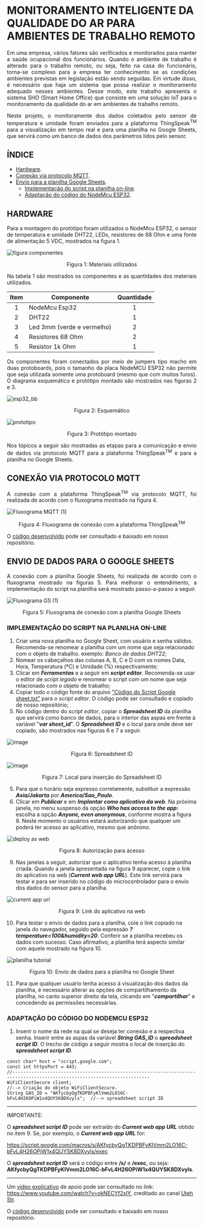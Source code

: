 # MONITORAMENTO INTELIGENTE DA QUALIDADE DO AR PARA AMBIENTES DE TRABALHO REMOTO
<p align="justify">
Em uma empresa, vários fatores são verificados e monitorados para manter a saúde ocupacional dos funcionários. Quando o ambiente de trabalho é alterado para o trabalho remoto, ou seja, feito na casa do funcionário, torna-se complexo para a empresa ter conhecimento se as condições ambientes previstas em legislação estão sendo seguidas.  Em virtude disso, é necessário que haja um sistema que possa realizar o monitoramento adequado nesses ambientes. Desse modo, este trabalho apresenta o sistema SHO (Smart Home Office) que consiste em uma solução IoT para o monitoramento da qualidade do ar em ambientes de trabalho remoto.</p>    

<p align="justify">
Neste projeto, o monitoramente dos dados coletados pelo sensor de temperatura e umidade foram enviados para a plataforma ThingSpeak<sup>TM</sup> para a visualização em tempo real e para uma planilha no Google Sheets, que servirá como um banco de dados dos parâmetros lidos pelo sensor.</p> 


## ÍNDICE
- [Hardware](https://github.com/shoifg/SHO#hardware).
- [Conexão via protocolo MQTT](https://github.com/shoifg/SHO/blob/main/README.md#conex%C3%A3o-via-protocolo-mqtt).
- [Envio para a planilha Google Sheets](https://github.com/shoifg/SHO#envio-de-dados-para-o-google-sheets).
  - [Implementação do script na planilha on-line](https://github.com/shoifg/SHO#implementa%C3%A7%C3%A3o-do-script-na-planilha-on-line).
  - [Adaptação do código do NodeMcu ESP32](https://github.com/shoifg/SHO#adapta%C3%A7%C3%A3o-do-c%C3%B3digo-do-nodemcu-esp32).


## HARDWARE
<p align="justify">
Para a montagem do protótipo foram utilizados o NodeMcu ESP32, o sensor de temperatura e umidade DHT22, LEDs, resistores de 68 Ohm e uma fonte de alimentação 5 VDC, mostrados na figura 1.
</p>

![figura componentes](https://user-images.githubusercontent.com/88517401/128616376-e6f6b14f-4ca7-4f86-a2b5-91b3ea90c40c.PNG)

<p align="center">
 Figura 1: Materiais utilizados
</p>
<p align="justify">Na tabela 1 são mostrados os componentes e as quantidades dos materiais utilizados.<p/>

|Item  |Componente                |  Quantidade|
|:---: |                       ---|       :---:|
|1     |NodeMcu Esp32             |           1|
|2     |DHT22                     |           1|
|3     |Led 3mm (verde e vermelho)|           2|
|4     |Resistores 68 Ohm         |           2|
|5     |Resistor 1k Ohm           |           1|

<p align="justify">
Os componentes foram conectados por meio de jumpers tipo macho em duas protoboards, pois o tamanho da placa NodeMCU ESP32 não permite que seja utilizada somente uma protoboard (mesmo que com muitos furos). O diagrama esquemático e protótipo montado são mostrados nas figuras 2 e 3.
<p/>

![esp32_bb](https://user-images.githubusercontent.com/88517401/128616361-a142b168-5318-4c53-a0eb-b0384aa3abe8.png)

<p align="center">
 Figura 2: Esquemático
</p>

<p>     
<p/>

![prototipo](https://user-images.githubusercontent.com/88517401/128616401-980f2ef7-e0a2-4461-b00a-0912ce7ba574.jpeg)

<p align="center">
 Figura 3: Protótipo montado
</p>

<p align="justify">
Nos tópicos a seguir são mostradas as etapas para a comunicação e envio de dados via protocolo MQTT para a plataforma ThingSpeak<sup>TM</sup> e para a planilha no Google Sheets.
</p>

## CONEXÃO VIA PROTOCOLO MQTT
<p align="justify"> A conexão com a plataforma ThingSpeak<sup>TM</sup> via protocolo MQTT, foi realizada de acordo com o fluxograma mostrado na figura 4.</p>

![Fluxograma MQTT (1)](https://user-images.githubusercontent.com/88517401/128641297-568a4e6f-4ae4-4ead-9153-9196aa8345c4.png)

<p align="center">
 Figura 4: Fluxograma de conexão com a plataforma ThingSpeak<sup>TM</sup>
</p>

 O [código desenvolvido](https://github.com/shoifg/SHO/blob/main/sho_mqtt/sho_mqtt.ino) pode ser consultado e baixado em nosso repositório.


## ENVIO DE DADOS PARA O GOOGLE SHEETS
<p align="justify"> A conexão com a planilha Google Sheets, foi realizada de acordo com o fluxograma mostrado na figuras 5. Para melhorar o entendimento, a implementação do script na planilha será mostrado passo-a-passo a seguir.</p>

![Fluxograma GS (1)](https://user-images.githubusercontent.com/88517401/128641336-a7b0d9b9-3f0d-4f6d-83ee-870ad4c31ab4.png)

<p align="center">
 Figura 5: Fluxograma de conexão com a planilha Google Sheets
</p>


### IMPLEMENTAÇÃO DO SCRIPT NA PLANILHA ON-LINE

1. Criar uma nova planilha no Google Sheet, com usuário e senha válidos. Recomenda-se renomear a planilha com um nome que seja relacionado com o objeto de trabalho. exemplo: *Banco de dados DHT22*;
1. Nomear os cabeçalhos das colunas A, B, C e D com os nomes Data, Hora, Temperatura (ºC) e Umidade (%) respectivamente;
2. Clicar em **_Ferramentas_** e a seguir em **_script editor_**. Recomenda-se usar o editor de *script legado* e renomear o script com um nome que seja relacionado com o objeto de trabalho;
3. Copiar todo o código fonte do arquivo ["Código do Script Google sheet.txt"](https://github.com/shoifg/SHO/blob/main/Script/C%C3%B3digo%20do%20Script%20Google%20sheet.txt) para o *script editor*. O código pode ser consultado e copiado de nosso repositório;
4. No código dentro do *script editor*, copiar o **_Spreadsheet ID_** da planilha que servirá como banco de dados, para o interior das aspas em frente à variável "**_var sheet_id_**". O **_Spreadsheet ID_** e o local para onde deve ser copiado, são mostrados nas figuras 6 e 7 a seguir.

![image](https://user-images.githubusercontent.com/88517401/128641691-e3fbb3ae-f0d3-4de4-8c5c-4a16c077de32.png)

<p align="center">
 Figura 6: Spreadsheet ID
</p>

![image](https://user-images.githubusercontent.com/88517401/128641619-2e89fc8a-6c74-44ac-a313-284f827f7ceb.png)


<p align="center">
Figura 7: Local para inserção do Spreadsheet ID
</p>

5. Para que o horário seja expresso corretamente, substituir a expressão **_Asia/Jakarta_** por **_America/Sao_Paulo_**.
6. Clicar em **_Publicar_** e em **_Implantar como aplicativo da web_**. Na próxima janela, no menu suspenso da opção **_Who has access to the app:_** escolha a opção **_Anyone, even anonymous_**, conforme mostra a figura 8. Neste momento o usuários estará autorizando que qualquer um poderá ter acesso ao aplicativo, mesmo que anônimo.

![deploy as web](https://user-images.githubusercontent.com/88517401/128615963-eb27574f-d987-4dc1-8bb9-84b637267fa2.PNG)

<p align="center">
Figura 8: Autorização para acesso
</p>

9. Nas janelas a seguir, autorizar que o aplicativo tenha acesso à planilha criada. Quando a janela apresentada na figura 9 aparecer, copie o link do aplicativo na web (**_Current web app URL_**). Este link servirá para testar e para ser inserido no código do microcontrolador para o envio dos dados do sensor para a planilha.

![current app url](https://user-images.githubusercontent.com/88517401/128616033-9df22921-b6fe-43d5-9e2c-103f64bff629.PNG)

 
<p align="center">
Figura 9: Link do aplicativo na web
</p>

10. Para testar o envio de dados para a planilha, cole o link copiado na janela do navegador, seguido pela expressão **_?temperature=100&humidity=20_**. Conferir se a planilha recebeu os dados com sucesso. Caso afirmativo, a planilha terá aspecto similar com aquele mostrado na figura 10.
 
 ![planilha tutorial](https://user-images.githubusercontent.com/88517401/128615994-8856f331-8e17-46b5-bf20-edbb3de7141d.PNG)

 
 <p align="center">
 Figura 10: Envio de dados para a planilha no Google Sheet
</p>

11. Para que qualquer usuário tenha acesso à visualização dos dados da planilha, é necessário alterar as opções de compartilhamento da planilha, no canto superior direito da tela, clicando em "**_compartilhar_**" e concedendo as permissões necessárias.

### ADAPTAÇÃO DO CÓDIGO DO NODEMCU ESP32

1. Inserir o nome da rede na qual se deseja ter conexão e a respectiva senha. Inserir entre as aspas da variável **_String GAS_ID_** o **_spreadsheet script ID_**. O trecho de código a seguir mostra o local de inserção do **_spreadsheet script ID_**.
```
const char* host = "script.google.com";
const int httpsPort = 443;
//-------------------------------------------------------------------------------------------------------------------------
WiFiClientSecure client;                                                    //--> Criação do objeto WiFiClientSecure.                                                       
String GAS_ID = "AKfycbyQgTKDPBFyKlVmm2LO16C-bFvL4H26OPiW1x4QUYSK8DXvyls";  //--> spreadsheet script ID
```
***
IMPORTANTE:

O **_spreadsheet script ID_** pode ser extraído do **_Current web app URL_** obtido no item 9. Se, por exemplo, o **_Current web app URL_** for:

https://script.google.com/macros/s/AKfycbyQgTKDPBFyKlVmm2LO16C-bFvL4H26OPiW1x4QUYSK8DXvyls/exec

O **_spreadsheet script ID_** será o código entre **/s/** e **/exec**, ou seja: **AKfycbyQgTKDPBFyKlVmm2LO16C-bFvL4H26OPiW1x4QUYSK8DXvyls**.
***
Um [video explicativo](https://github.com/shoifg/SHO/blob/main/NodeMCU%20ESP8266%20%2B%20Google%20Spreadsheet%20_%20NodeMCU%20Sends%20Data%20to%20Google%20Sheets%20Directly%20(No%20Third%20Party).mp4) de apoio pode ser consultado no link: https://www.youtube.com/watch?v=okNECYf2xlY, creditado ao canal [Uteh Str](https://www.youtube.com/channel/UCk8rZ8lhAH4H-75tQ7Ljc1A).


 O [código desenvolvido](https://github.com/shoifg/SHO/blob/main/sho_gs/sho_gs.ino) pode ser consultado e baixado em nosso repositório.
 

 
